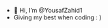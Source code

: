 - 👋 Hi, I’m @YousafZahid1
- Giving my best when coding : )
<!---
YousafZahid1/YousafZahid1 is a ✨ special ✨ repository because its `README.md` (this file) appears on your GitHub profile.
You can click the Preview link to take a look at your changes.
--->
